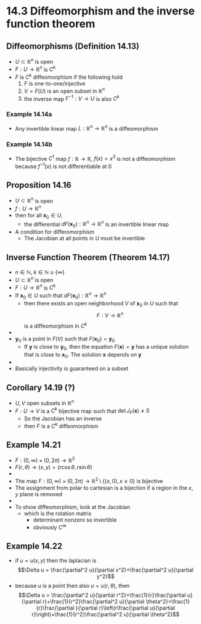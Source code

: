 # 14.3 Diffeomorphism and the inverse function theorem

## Diffeomorphisms (Definition 14.13)
* $U\subset\mathbb{R}^n$ is open
* $F:U\rightarrow\mathbb{R}^n$ is $C^k$
* $F$ is $C^k$ diffeomorphism if the following hold
	1. $F$ is one-to-one/injective
	2. $V=F(U)$ is an open subset in $\mathbb{R}^n$
	3. the inverse map $F^{-1}:V\rightarrow U$ is also $C^k$

### Example 14.14a
* Any invertible linear map $L:\mathbb{R}^n\rightarrow\mathbb{R}^n$ is a diffeomorphism

### Example 14.14b
* The bijective $C^1$ map $f:\mathbb{R}\rightarrow\mathbb{R}$, $f(x)=x^3$ is not a diffeomorphism because $f^{-1}(x)$ is not differentiable at $0$

## Proposition 14.16
* $U\subset\mathbb{R}^n$ is open
* $f:U\rightarrow\mathbb{R}^n$
* then for all $\mathbf{x}_0\in U$, 
	* the differential $dF(\mathbf{x}_0):\mathbb{R}^n\rightarrow\mathbb{R}^n$ is an invertible linear map 
* A condition for differomorphism
	* The Jacobian at all points in $U$ must be invertible

## Inverse Function Theorem (Theorem 14.17)
* $n\in\mathbb{N}$, $k\in\mathbb{N}\cup\{\infty\}$
* $U\subset\mathbb{R}^n$ is open
* $F:U\rightarrow\mathbb{R}^n$ is $C^k$
* If $\mathbf{x}_0\in U$ such that $dF(\mathbf{x}_0):\mathbb{R}^n\rightarrow\mathbb{R}^n$
	* then there exists an open neighborhood $V$ of $\mathbf{x}_0$ in $U$ such that $$F:V\rightarrow\mathbb{R}^n$$ is a diffeomorphism in $C^k$
* 
* $\mathbf{y}_0$ is a point in $F(V)$ such that $F(\mathbf{x}_0)=\mathbf{y}_0$
	* If $\mathbf{y}$ is close to $\mathbf{y}_0$, then the equation $F(\mathbf{x})=\mathbf{y}$ has a unique solution that is close to $\mathbf{x}_0$. The solution $\mathbf{x}$ depends on $\mathbf{y}$
* 
* Basically injectivity is guaranteed on a subset

## Corollary 14.19 (?) 
* $U,V$ open subsets in $\mathbb{R}^n$
* $F:U\rightarrow V$ is a $C^k$ bijective map such that $\det{J_F(\mathbf{x})}\neq 0$
	* So the Jacobian has an inverse
	* then $F$ is a $C^k$ diffeomorphism

## Example 14.21
* $F:(0,\infty)\times(0,2\pi)\rightarrow\mathbb{R}^2$
* $F(r,\theta)\rightarrow(x,y)=(r\cos\theta,r\sin\theta)$
* 
* The map $F:(0,\infty)\times(0,2\pi)\rightarrow\mathbb{R}^2\setminus\{(x,0),x\geq 0\}$ is bijective
* The assignment from polar to cartesian is a bijection if a region in the $x,y$ plane is removed
* 
* To show diffeomorphism, look at the Jacobian
	* which is the rotation matrix 
		* determinant nonzero so invertible
		* obviously $C^\infty$


## Example 14.22
* if $u=u(x,y)$ then the laplacian is $$\Delta u = \frac{\partial^2 u}{\partial x^2}+\frac{\partial^2 u}{\partial y^2}$$
* because $u$ is a point then also $u = u(r,\theta)$, then $$\Delta u = \frac{\partial^2 u}{\partial r^2}+\frac{1}{r}\frac{\partial u}{\partial r}+\frac{1}{r^2}\frac{\partial^2 u}{\partial \theta^2}=\frac{1}{r}\frac{\partial }{\partial r}\left(r\frac{\partial u}{\partial r}\right)+\frac{1}{r^2}\frac{\partial^2 u}{\partial \theta^2}$$